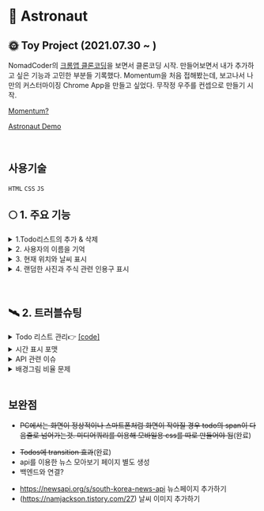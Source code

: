 # 🚀 Astronaut

## 🌞 Toy Project (2021.07.30 ~ )

NomadCoder의 [크롬앱 클론코딩](https://nomadcoders.co/javascript-for-beginners/lobby)을 보면서 클론코딩 시작. 만들어보면서 내가 추가하고 싶은 기능과 고민한 부분들 기록했다. Momentum을 처음 접해봤는데, 보고나서 나만의 커스터마이징 Chrome App을 만들고 싶었다. 무작정 우주를 컨셉으로 만들기 시작.

[Momentum?](https://momentumdash.com/)

[ Astronaut Demo ](https://minsoftk.github.io/Astronaut/)

  <br/>

## 사용기술

`HTML` `CSS` `JS`

## 🌕 1. 주요 기능

<details>
<summary>1.Todo리스트의 추가 & 삭제</summary>
<div markdown="1">

### Todo리스트의 추가 & 삭제 👉[code](https://github.com/MinsoftK/Astronaut/blob/49fdec6b8a3591705ec5bcfd07bb23a47dcda10d/js/todo.js#L16)

- 할일을 입력하고 완료했으면 삭제 버튼을 눌러 삭제 할 수 있다. Local스토리지에 Todo 리스트가 저장되므로 페이지를 새로고침해도 사라지지 않는다.

  <br/>

<center><img src="https://github.com/MinsoftK/Astronaut/blob/main/img/example2.png?raw=true" width="600" height="200"/></center>

<br/>

</div>
</details>

<details>
<summary>2. 사용자의 이름을 기억</summary>
<div markdown="1">

### 사용자의 이름을 기억 👉 [code](https://github.com/MinsoftK/Astronaut/blob/49fdec6b8a3591705ec5bcfd07bb23a47dcda10d/js/todo.js#L60)

- Local스토리지를 사용해 username을 저장한다. 사용자의 이름을 기억 한다면 Login Form을 더이상 표시하지 않는다.

<br/>

  <center><img src="https://github.com/MinsoftK/Astronaut/blob/main/img/example3.png?raw=true" width="600" height="200"/></center>
<br/>

</div>
</details>

<details>
<summary>3. 현재 위치와 날씨 표시</summary>
<div markdown="1">

### 현재 위치와 날씨 표시 👉 [code](https://github.com/MinsoftK/Astronaut/blob/main/js/weather.js)

(https://openweathermap.org/)

- JS에서 제공하는 내장함수를 사용해 위도와 경도를 구할 수 있었다. 이러한 정보를 바탕으로 openweather에서 제공하는 API로 날씨 정보를 비동기 처리로 가져올 수 있었다. openweather사이트에서 api를 발급받자. 이후 [MY_WEATHER_API_KEY](https://github.com/MinsoftK/Astronaut/blob/e260d256599315c167a53be85930301e57cc540c/js/weather.js#L1) 부분을 본인의 api key로 바꿔준 뒤, index.html을 열어보면 아래 그림 오른쪽 상단에서 날씨, 온도, 지역의 정보를 확인할 수 있다.

  <br/>

<center><img src="https://github.com/MinsoftK/Astronaut/blob/main/img/example.png?raw=true" width="600" height="200"/></center>
<br/>

</div>
</details>

<details>
<summary>4. 랜덤한 사진과 주식 관련 인용구 표시</summary>
<div markdown="1">

### 랜덤한 사진과 주식 관련 인용구 표시

```js
const num = Math.floor(Math.random() * quotes.length);
```

- 내장된 Math 모듈을 이용해 사이트에 접속할 때마다 랜덤한 사진과 인용구들을 출력하게 했다.
  사진출처 : [Pixabay](https://pixabay.com/ko/)

<br/>

</div>
</details>

<br/>
<br/>

## 🛰 2. 트러블슈팅

<details>
<summary>Todo 리스트 관리👉 <a href="https://github.com/MinsoftK/Astronaut/blob/f136bcded1d823dfea580cf11fb4106e1bcd3734/js/todo.js#L50">[code]</a></summary>
<div markdown="1">

Local스토리지에 username과 Todos의 리스트를 저장한다. 처음에 어려웠던 부분은 Todos의 목록을 지울때 어떻게 Todos의 Array에서 해당 값을 찾을것인가였다. 처음엔 `innerText`값이 일치하는 `idx`를 반환해주려 했다. 하지만 만약 Todos에 동일한 "운동하기", "운동하기" 원소가 있다면, `idx`먼저 찾은 `idx`가 반환이 되기에 사용할 수 없었다. 어떤 항목을 삭제해야하는지 정확하게 알려줄 수 있어야 했다. 이는
<a href="https://github.com/MinsoftK/Astronaut/blob/49fdec6b8a3591705ec5bcfd07bb23a47dcda10d/js/todo.js#L50">시간값(code)</a>
을 가진 `id`를 추가해 Object로 만들어 해당 `id`값으로 `filter`를 할 수 있었다.

</div>
</details>

<details>
<summary>시간 표시 포맷</a></summary>
<div markdown="2">

시간을 표시할 때, 숫자가 `int`형으로 반환되기 때문에 0~9까지의 숫자가 `03`으로 표시되는 것이 아닌 `3`으로 표시됐다. 처음에는 숫자가 0 ~ 10 사이일때 앞 string에 '0'을 추가하는 함수를 짰지만 기존의 `padStart()`라는 내장함수를 사용해 한줄에 해결할 수 있었다.

```js
const hours = String(date.getHours()).padStart(2, '0');
```

</div>
</details>

<details>
<summary>API 관련 이슈</a></summary>
<div markdown="2">

API 기능 작동을 보여주기 위해서 api키를 넣어서 deploy 해야만 했다. 하지만 `gitguardian`에서 api키가 노출이 됐다고 이메일이 왔다. 관련 검색을 해보니 `apikey`를 공개하면 악의적 목적으로 사용될 수 있기에 감추는걸 권장한다. 공개된 api가 악용된 사례들이 무엇이 있는지는 찾기가 힘들었다. 검색 결과 `openweather apikey`를 그냥 공개해도 상관없다는 개발자 분도 있었다. 결과적으론 클라이언트 단에서 api를 감추면서 요청할 방법은 없었다. proxy 서버를 이용해서 요청을 대신 처리하거나 서버 사이드를 이용해 처리하는 방법밖에 없다.

</div>
</details>
<details>
<summary>배경그림 비율 문제</a></summary>
<div markdown="4">

스마트폰에서 접속시 페이지가 짤리는 현상이 발생. 이를 해결하기 위해 미디어쿼리나 보는 화면 비율 그대로 보기 위해서 추가해봤지만 정확한 원인을 이해를 하지 못함. [이 곳](https://prup.tistory.com/14)에서 화면 비율을 줄이는 css를 body에 추가했더니 제대로 보인다. 하지만 screen을 줄였을 때, 그림은 줄지 않았다.

```js
const body = document.querySelector('body');
putImg = `img/${chosenImage}`;
body.style.backgroundImage = `url(${putImg})`;
body.style.backgroundSize = '100% 100%';
```

`backgroundSize:'cover'`라는 속성을 가지고 있었는데, `width`, `height` 모두 `100%`로 바꿔서 screen의 크기가 변경되어도 그림이 유지되도록 만들 수 있었다.
Todo리스트의 화면크기에 따른 깨짐 현상  
 media쿼리로 해결했다.

</div>
</details>
<br/>

## 보완점

- ~~PC에서는 화면이 정상적이나 스마트폰처럼 화면이 작아질 경우 todo의 span이 다음줄로 넘어가는것. 미디어쿼리를 이용해 모바일용 css를 따로 만들어야 됨~~(완료)

* ~~Todos에 transition 효과~~(완료)
* api를 이용한 뉴스 모아보기 페이지 별도 생성
* 백엔드와 연결?

- https://newsapi.org/s/south-korea-news-api 뉴스페이지 추가하기
- (https://namjackson.tistory.com/27) 날씨 이미지 추가하기

